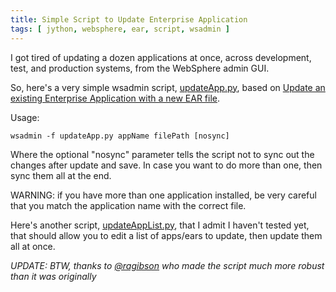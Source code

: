```yaml
---
title: Simple Script to Update Enterprise Application
tags: [	jython, websphere, ear, script, wsadmin ]
---
```

I got tired of updating a dozen applications at once, across development, test, and production systems, from the WebSphere admin GUI.

So, here's a very simple wsadmin script, [updateApp.py](https://github.com/dougbreaux/websphere/blob/master/updateApp.py), based on [Update an existing Enterprise Application with a new EAR file](https://www.ibm.com/support/knowledgecenter/SSAW57_8.5.5/com.ibm.websphere.nd.multiplatform.doc/ae/txml_updatingapp.html).

Usage:

`wsadmin -f updateApp.py appName filePath [nosync]`

Where the optional "nosync" parameter tells the script not to sync out the changes after update and save. In case you want to do more than one, then sync them all at the end.  

WARNING: if you have more than one application installed, be very careful that you match the application name with the correct file.

Here's another script, [updateAppList.py](https://github.com/dougbreaux/websphere/blob/master/updateAppList.py), that I admit I haven't tested yet, that should allow you to edit a list of apps/ears to update, then update them all at once.

_UPDATE: BTW, thanks to [@ragibson](https://www.ibm.com/developerworks/community/profiles/html/profileView.do?userid=50D8K4G4CD) who made the script much more robust than it was originally_

